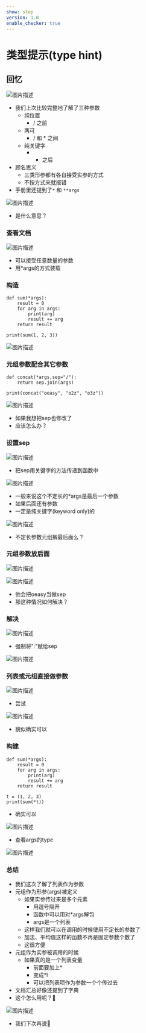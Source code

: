 ```yaml
---
show: step
version: 1.0
enable_checker: true
---
```


# 类型提示(type hint)

## 回忆

![图片描述](https://doc.shiyanlou.com/courses/uid1190679-20220904-1662256639549/wm)

- 我们上次比较完整地了解了三种参数
	- 纯位置
		- / 之前
	- 两可
		- / 和 * 之间
	- 纯关键字
		- * 之后
- 顾名思义
	-  三类形参都有各自接受实参的方式
	-  不按方式来就报错
- 手册里还提到了`*` 和 `**args`

![图片描述](https://doc.shiyanlou.com/courses/uid1190679-20220904-1662256698919/wm)

- 是什么意思？

### 查看文档

![图片描述](https://doc.shiyanlou.com/courses/uid1190679-20220904-1662258959281/wm)

- 可以接受任意数量的参数
- 用*args的方式装载

### 构造

```
def sum(*args):
    result = 0
    for arg in args:
        print(arg)
        result += arg
    return result

print(sum(1, 2, 3))
```

![图片描述](https://doc.shiyanlou.com/courses/uid1190679-20220904-1662259147201/wm)

### 元组参数配合其它参数

```
def concat(*args,sep="/"):
    return sep.join(args)

print(concat("oeasy", "o2z", "o3z"))
```

![图片描述](https://doc.shiyanlou.com/courses/uid1190679-20220904-1662259469489/wm)

- 如果我想把sep也修改了
- 应该怎么办？

### 设置sep

![图片描述](https://doc.shiyanlou.com/courses/uid1190679-20220904-1662259964334/wm)

- 把sep用关键字的方法传递到函数中

![图片描述](https://doc.shiyanlou.com/courses/uid1190679-20220904-1662259985132/wm)

- 一般来说这个不定长的*args是最后一个参数
- 如果后面还有参数
- 一定是纯关键字(keyword only)的

![图片描述](https://doc.shiyanlou.com/courses/uid1190679-20220904-1662260089384/wm)

- 不定长参数元组搁最后面么？

### 元组参数放后面

![图片描述](https://doc.shiyanlou.com/courses/uid1190679-20220904-1662259574071/wm)

![图片描述](https://doc.shiyanlou.com/courses/uid1190679-20220904-1662259581575/wm)

- 他会把oeasy当做sep
- 那这种情况如何解决？

### 解决

![图片描述](https://doc.shiyanlou.com/courses/uid1190679-20220904-1662259726037/wm)

- 强制将":"赋给sep

![图片描述](https://doc.shiyanlou.com/courses/uid1190679-20220904-1662259754426/wm)

### 列表或元组直接做参数

![图片描述](https://doc.shiyanlou.com/courses/uid1190679-20220904-1662260177704/wm)

- 尝试

![图片描述](https://doc.shiyanlou.com/courses/uid1190679-20220904-1662260360532/wm)

- 貌似确实可以

### 构建

```
def sum(*args):
    result = 0
    for arg in args:
        print(arg)
        result += arg
    return result

t = (1, 2, 3)
print(sum(*t))
```

- 确实可以

![图片描述](https://doc.shiyanlou.com/courses/uid1190679-20220904-1662260378685/wm)

- 查看args的type

![图片描述](https://doc.shiyanlou.com/courses/uid1190679-20220904-1662260979011/wm)

### 总结 
- 我们这次了解了列表作为参数
- 元组作为形参(args)被定义
	- 如果实参传过来是多个元素
		- 用逗号隔开
		- 函数中可以用对*args解包
		- args是一个列表
	- 这样我们就可以在调用的时候使用不定长的参数了
	- 加法、平均值这样的函数不再是固定参数个数了
	- 这很方便
- 元组作为实参被调用的时候
	- 如果真的是一个列表变量	
		- 前面要加上*
		- 变成*l
		- 可以把列表项作为参数一个个传过去
- 文档汇总好像还提到了字典
- 这个怎么用呢？🤔

![图片描述](https://doc.shiyanlou.com/courses/uid1190679-20220904-1662260603421/wm)

- 我们下次再说👋